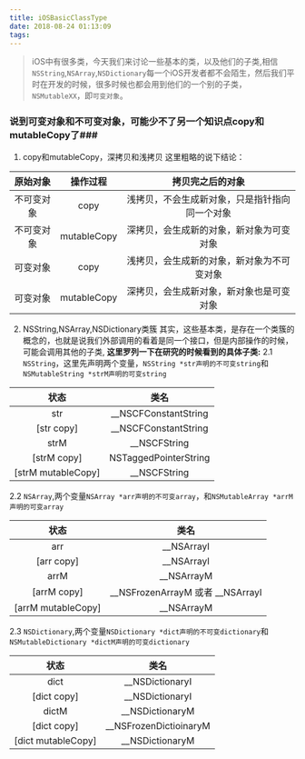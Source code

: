 ```yaml
---
title: iOSBasicClassType
date: 2018-08-24 01:13:09
tags:
---
```



> iOS中有很多类，今天我们来讨论一些基本的类，以及他们的子类,相信`NSString`,`NSArray`,`NSDictionary`每一个iOS开发者都不会陌生，然后我们平时在开发的时候，很多时候也都会用到他们的一个别的子类，`NSMutableXX`，即`可变对象`。

### 说到可变对象和不可变对象，可能少不了另一个知识点copy和mutableCopy了###
1. copy和mutableCopy，深拷贝和浅拷贝
这里粗略的说下结论：

|原始对象|操作过程|拷贝完之后的对象|
|:-:|:-:|:-:|
|不可变对象|copy|浅拷贝，不会生成新对象，只是指针指向同一个对象|
|不可变对象|mutableCopy|深拷贝，会生成新的对象，新对象为可变对象|
|可变对象|copy|浅拷贝，会生成新的对象，新对象为不可变对象|
|可变对象|mutableCopy|深拷贝，会生成新对象，新对象也是可变对象|

2. NSString,NSArray,NSDictionary类簇
其实，这些基本类，是存在一个类簇的概念的，也就是说我们外部调用的看着是同一个接口，但是内部操作的时候，可能会调用其他的子类,
**这里罗列一下在研究的时候看到的具体子类:**
2.1 `NSString`，这里先声明两个变量，`NSString *str声明的不可变string`和`NSMutableString *strM声明的可变string`

|状态|类名|
|:-:|:-:|
|str|__NSCFConstantString|
|[str copy]|__NSCFConstantString|
|strM|__NSCFString|
|[strM copy]|NSTaggedPointerString|
|[strM mutableCopy]|__NSCFString|

2.2 `NSArray`,两个变量`NSArray *arr声明的不可变array`，和`NSMutableArray *arrM声明的可变array`

|状态|类名|
|:-:|:-:|
|arr|__NSArrayI|
|[arr copy]|__NSArrayI|
|arrM|__NSArrayM|
|[arrM copy]|__NSFrozenArrayM 或者 __NSArrayI|
|[arrM mutableCopy]|__NSArrayM|

2.3 `NSDictionary`,两个变量`NSDictionary *dict声明的不可变dictionary`和`NSMutableDictionary *dictM声明的可变dictionary`

|状态|类名|
|:-:|:-:|
|dict|__NSDictionaryI|
|[dict copy]|__NSDictionaryI|
|dictM|__NSDictionaryM|
|[dict copy]|__NSFrozenDictioinaryM|
|[dict mutableCopy]|__NSDictionaryM|
